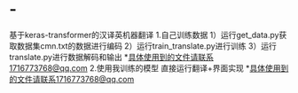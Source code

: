 # -
基于keras-transformer的汉译英机器翻译
1.自己训练数据
  1）运行get_data.py获取数据集cmn.txt的数据进行编码
  2）运行train_translate.py进行训练
  3）运行translate.py进行数据解码和输出
  *具体使用到的文件请联系1716773768@qq.com
2.使用我训练的模型
  直接运行翻译+界面实现
  *具体使用到的文件请联系1716773768@qq.com

